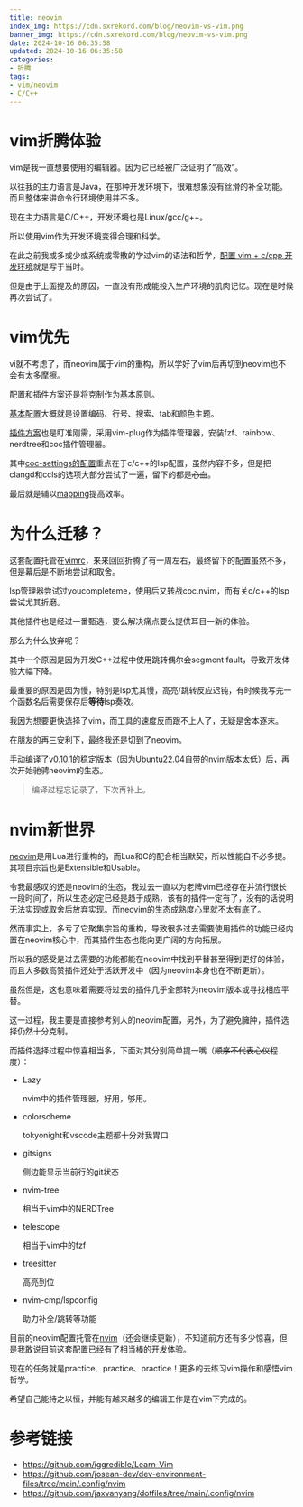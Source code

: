 ```yaml
---
title: neovim
index_img: https://cdn.sxrekord.com/blog/neovim-vs-vim.png
banner_img: https://cdn.sxrekord.com/blog/neovim-vs-vim.png
date: 2024-10-16 06:35:58
updated: 2024-10-16 06:35:58
categories:
- 折腾
tags:
- vim/neovim
- C/C++
---
```


# vim折腾体验

vim是我一直想要使用的编辑器。因为它已经被广泛证明了“高效”。

以往我的主力语言是Java，在那种开发环境下，很难想象没有丝滑的补全功能。而且整体来讲命令行环境使用并不多。

现在主力语言是C/C++，开发环境也是Linux/gcc/g++。

所以使用vim作为开发环境变得合理和科学。

在此之前我或多或少或系统或零散的学过vim的语法和哲学，[配置 vim + c/cpp 开发环境](https://sxrekord.com/build-cpp-dev-env/)就是写于当时。

但是由于上面提及的原因，一直没有形成能投入生产环境的肌肉记忆。现在是时候再次尝试了。

# vim优先

vi就不考虑了，而neovim属于vim的重构，所以学好了vim后再切到neovim也不会有太多摩擦。

配置和插件方案还是将克制作为基本原则。

[基本配置](https://github.com/Crazyokd/vimrc/blob/vim/settings/configs.vim)大概就是设置编码、行号、搜索、tab和颜色主题。

[插件方案](https://github.com/Crazyokd/vimrc/blob/vim/settings/plugins.vim)也是盯准刚需，采用vim-plug作为插件管理器，安装fzf、rainbow、nerdtree和coc插件管理器。

其中[coc-settings的配置](https://github.com/Crazyokd/vimrc/blob/vim/coc-settings.json)重点在于c/c++的lsp配置，虽然内容不多，但是把clangd和ccls的选项大部分尝试了一遍，留下的都是~~心血~~。

最后就是辅以[mapping](https://github.com/Crazyokd/vimrc/blob/vim/settings/mappings.vim)提高效率。

# 为什么迁移？

这套配置托管在[vimrc](https://github.com/Crazyokd/vimrc/tree/vim)，来来回回折腾了有一周左右，最终留下的配置虽然不多，但是幕后是不断地尝试和取舍。

lsp管理器尝试过youcompleteme，使用后又转战coc.nvim，而有关c/c++的lsp尝试尤其折磨。

其他插件也是经过一番甄选，要么解决痛点要么提供耳目一新的体验。

那么为什么放弃呢？

其中一个原因是因为开发C++过程中使用跳转偶尔会segment fault，导致开发体验大幅下降。


最重要的原因是因为慢，特别是lsp尤其慢，高亮/跳转反应迟钝，有时候我写完一个函数名后需要保存后**等待**lsp奏效。

我因为想要更快选择了vim，而工具的速度反而跟不上人了，无疑是舍本逐末。

在朋友的再三安利下，最终我还是切到了neovim。

手动编译了v0.10.1的稳定版本（因为Ubuntu22.04自带的nvim版本太低）后，再次开始驰骋neovim的生态。

> 编译过程忘记录了，下次再补上。

# nvim新世界

[neovim](https://github.com/neovim/neovim)是用Lua进行重构的，而Lua和C的配合相当默契，所以性能自不必多提。其项目宗旨也是Extensible和Usable。

令我最感叹的还是neovim的生态，我过去一直以为老牌vim已经存在并流行很长一段时间了，所以生态必定已经是趋于成熟，该有的插件一定有了，没有的话说明无法实现或取舍后放弃实现。而neovim的生态成熟度心里就不太有底了。


然而事实上，多亏了它聚集宗旨的重构，导致很多过去需要使用插件的功能已经内置在neovim核心中，而其插件生态也能向更广阔的方向拓展。

所以我的感受是过去需要的功能都能在neovim中找到平替甚至得到更好的体验，而且大多数高赞插件还处于活跃开发中（因为neovim本身也在不断更新）。


虽然但是，这也意味着需要将过去的插件几乎全部转为neovim版本或寻找相应平替。

这一过程，我主要是直接参考别人的neovim配置，另外，为了避免臃肿，插件选择仍然十分克制。

而插件选择过程中惊喜相当多，下面对其分别简单提一嘴（~~顺序不代表心仪程度~~）：

* Lazy

  nvim中的插件管理器，好用，够用。

* colorscheme

  tokyonight和vscode主题都十分对我胃口
* gitsigns

  侧边能显示当前行的git状态
* nvim-tree


  相当于vim中的NERDTree
* telescope

  相当于vim中的fzf
* treesitter

  高亮到位
* nvim-cmp/lspconfig

  助力补全/跳转等功能

目前的neovim配置托管在[nvim](https://github.com/Crazyokd)（还会继续更新），不知道前方还有多少惊喜，但是我敢说目前这套配置已经有了相当棒的开发体验。

现在的任务就是practice、practice、practice！更多的去练习vim操作和感悟vim哲学。

希望自己能持之以恒，并能有越来越多的编辑工作是在vim下完成的。

# 参考链接

* https://github.com/iggredible/Learn-Vim
* https://github.com/josean-dev/dev-environment-files/tree/main/.config/nvim
* https://github.com/jaxvanyang/dotfiles/tree/main/.config/nvim


